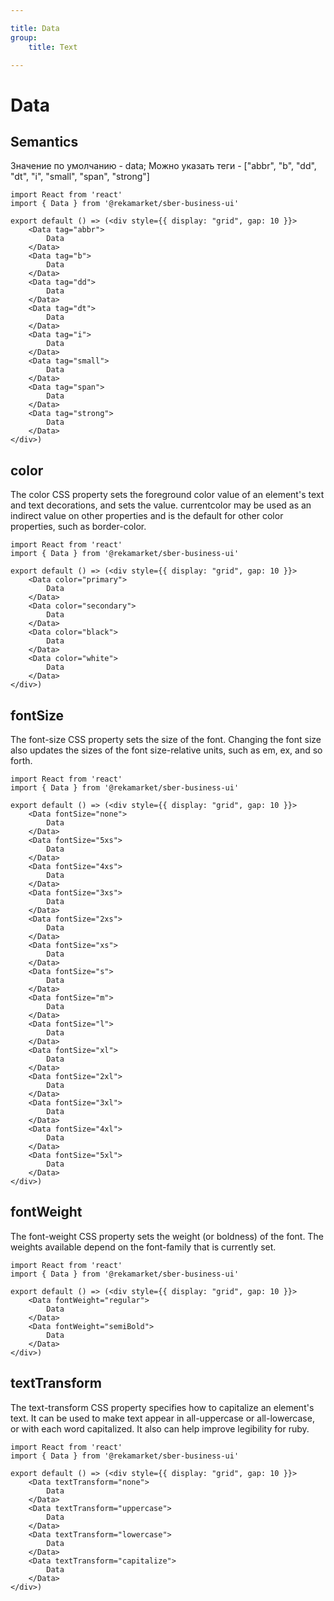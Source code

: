 ```yaml
---

title: Data
group:
	title: Text

---
```


# Data

## Semantics
Значение по умолчанию - data; Можно указать теги - ["abbr", "b", "dd", "dt", "i", "small", "span", "strong"]

```tsx
import React from 'react'
import { Data } from '@rekamarket/sber-business-ui'

export default () => (<div style={{ display: "grid", gap: 10 }}>
	<Data tag="abbr">
		Data
	</Data>
	<Data tag="b">
		Data
	</Data>
	<Data tag="dd">
		Data
	</Data>
	<Data tag="dt">
		Data
	</Data>
	<Data tag="i">
		Data
	</Data>
	<Data tag="small">
		Data
	</Data>
	<Data tag="span">
		Data
	</Data>
	<Data tag="strong">
		Data
	</Data>
</div>)
```

## color
The color CSS property sets the foreground color value of an element's text and text decorations, and sets the <currentcolor> value. currentcolor may be used as an indirect value on other properties and is the default for other color properties, such as border-color.

```tsx
import React from 'react'
import { Data } from '@rekamarket/sber-business-ui'

export default () => (<div style={{ display: "grid", gap: 10 }}>
	<Data color="primary">
		Data
	</Data>
	<Data color="secondary">
		Data
	</Data>
	<Data color="black">
		Data
	</Data>
	<Data color="white">
		Data
	</Data>
</div>)
```

## fontSize
The font-size CSS property sets the size of the font. Changing the font size also updates the sizes of the font size-relative <length> units, such as em, ex, and so forth.

```tsx
import React from 'react'
import { Data } from '@rekamarket/sber-business-ui'

export default () => (<div style={{ display: "grid", gap: 10 }}>
	<Data fontSize="none">
		Data
	</Data>
	<Data fontSize="5xs">
		Data
	</Data>
	<Data fontSize="4xs">
		Data
	</Data>
	<Data fontSize="3xs">
		Data
	</Data>
	<Data fontSize="2xs">
		Data
	</Data>
	<Data fontSize="xs">
		Data
	</Data>
	<Data fontSize="s">
		Data
	</Data>
	<Data fontSize="m">
		Data
	</Data>
	<Data fontSize="l">
		Data
	</Data>
	<Data fontSize="xl">
		Data
	</Data>
	<Data fontSize="2xl">
		Data
	</Data>
	<Data fontSize="3xl">
		Data
	</Data>
	<Data fontSize="4xl">
		Data
	</Data>
	<Data fontSize="5xl">
		Data
	</Data>
</div>)
```

## fontWeight
The font-weight CSS property sets the weight (or boldness) of the font. The weights available depend on the font-family that is currently set.

```tsx
import React from 'react'
import { Data } from '@rekamarket/sber-business-ui'

export default () => (<div style={{ display: "grid", gap: 10 }}>
	<Data fontWeight="regular">
		Data
	</Data>
	<Data fontWeight="semiBold">
		Data
	</Data>
</div>)
```

## textTransform
The text-transform CSS property specifies how to capitalize an element's text. It can be used to make text appear in all-uppercase or all-lowercase, or with each word capitalized. It also can help improve legibility for ruby.

```tsx
import React from 'react'
import { Data } from '@rekamarket/sber-business-ui'

export default () => (<div style={{ display: "grid", gap: 10 }}>
	<Data textTransform="none">
		Data
	</Data>
	<Data textTransform="uppercase">
		Data
	</Data>
	<Data textTransform="lowercase">
		Data
	</Data>
	<Data textTransform="capitalize">
		Data
	</Data>
</div>)
```

